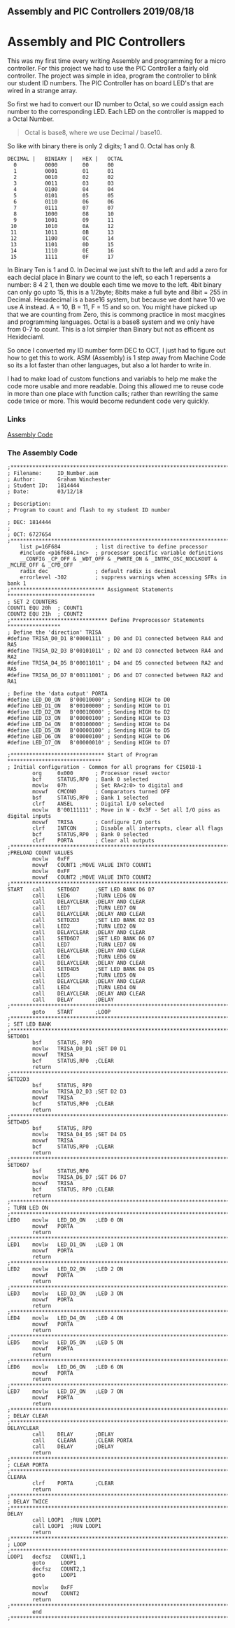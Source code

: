 Assembly and PIC Controllers
2019/08/18
----------
# Assembly and PIC Controllers

This was my first time every writing Assembly and programming for a micro controller. For this project we had to use the PIC Controller a fairly old controller. The project was simple in idea, program the controller to blink our student ID numbers. The PIC Controller has on board LED's that are wired in a strange array. 

So first we had to convert our ID number to Octal, so we could assign each number to the corresponding LED. Each LED on the controller is mapped to a Octal Number.

> Octal is base8, where we use Decimal / base10.

So like with binary there is only 2 digits; 1 and 0. Octal has only 8.

```
DECIMAL	|	BINIARY	|	HEX	|	OCTAL
  0			0000		00		00
  1			0001		01		01
  2			0010		02		02
  3			0011		03		03
  4			0100		04		04
  5			0101		05		05
  6			0110		06		06
  7			0111		07		07
  8			1000		08		10
  9			1001		09		11
 10			1010		0A		12
 11			1011		0B		13
 12			1100		0C		14
 13			1101		0D		15
 14			1110		0E		16
 15			1111		0F		17
```
In Binary Ten is 1 and 0. In Decimal we just shift to the left and add a zero for each decial place in Binary we count to the left, so each 1 repersents a number: 8 4 2 1, then we double each time we move to the left. 4bit binary can only go upto 15, this is a 1/2byte; 8bits make a full byte and 8bit = 255 in Decimal.
Hexadecimal is a base16 system, but because we dont have 10 we use A instead. A = 10, B = 11, F = 15 and so on. You might have picked up that we are counting from Zero, this is commong practice in most macgines and programming languages.
Octal is a base8 system and we only have from 0-7 to count. This is a lot simpler than Binary but not as efficent as Hexideciaml.

So once I converted my ID number form DEC to OCT, I just had to figure out how to get this to work. ASM (Assembly) is 1 step away from Machine Code so its a lot faster than other languages, but also a lot harder to write in.

I had to make load of custom functions and variabls to help me make the code more usable and more readable. Doing this allowed me to reuse code in more than one place with function calls; rather than rewriting the same code twice or more. This would become redundent code very quickly.

### Links

[Assembly Code](https://blixuk.github.io/portfolio/files/ID_Number.asm)

### The Assembly Code

```
;*********************************************************************************
; Filename:		ID_Number.asm
; Author:		Graham Winchester
; Student ID: 	1814444 
; Date:  		03/12/18

; Description:
; Program to count and flash to my student ID number

; DEC: 1814444
;
; OCT: 6727654
;*********************************************************************************
	list p=16F684			; list directive to define processor
	#include <p16f684.inc>	; processor specific variable definitions
	__CONFIG _CP_OFF & _WDT_OFF & _PWRTE_ON & _INTRC_OSC_NOCLKOUT & _MCLRE_OFF & _CPD_OFF
	radix dec				; default radix is decimal
	errorlevel -302			; suppress warnings when accessing SFRs in bank 1
;****************************** Assignment Statements ****************************
; SET 2 COUNTERS
COUNT1 EQU 20h	; COUNT1
COUNT2 EQU 21h	; COUNT2
;******************************* Define Preprocessor Statements *****************
; Define the 'direction' TRISA
#define TRISA_D0_D1	B'00001111'	; D0 and D1 connected between RA4 and RA5
#define TRISA_D2_D3	B'00101011'	; D2 and D3 connected between RA4 and RA2
#define TRISA_D4_D5	B'00011011'	; D4 and D5 connected between RA2 and RA5
#define TRISA_D6_D7	B'00111001'	; D6 and D7 connected between RA2 and RA1

; Define the 'data output' PORTA
#define LED_D0_ON	B'00010000'	; Sending HIGH to D0
#define LED_D1_ON	B'00100000'	; Sending HIGH to D1
#define LED_D2_ON	B'00010000'	; Sending HIGH to D2
#define LED_D3_ON	B'00000100'	; Sending HIGH to D3
#define LED_D4_ON	B'00100000'	; Sending HIGH to D4
#define LED_D5_ON	B'00000100'	; Sending HIGH to D5
#define LED_D6_ON	B'00000100'	; Sending HIGH to D6
#define LED_D7_ON	B'00000010'	; Sending HIGH to D7

;****************************** Start of Program ******************************
; Initial configuration - Common for all programs for CIS018-1
	 	org    	0x000		; Processor reset vector
	 	bcf    	STATUS,RP0	; Bank 0 selected
	 	movlw	07h			; Set RA<2:0> to digital and 
	 	movwf  	CMCON0 		; Comparators turned OFF
	 	bsf    	STATUS,RP0	; Bank 1 selected
	 	clrf   	ANSEL 		; Digital I/O selected
	 	movlw	B'00111111'	; Move in W - 0x3F - Set all I/O pins as digital inputs
	 	movwf	TRISA		; Configure I/O ports		
	 	clrf	INTCON		; Disable all interrupts, clear all flags	
	 	bcf    	STATUS,RP0	; Bank 0 selected
	 	clrf	PORTA		; Clear all outputs
;*********************************************************************************
;PRELOAD COUNT VALUES
		movlw	0xFF
		movwf	COUNT1 ;MOVE VALUE INTO COUNT1
     	movlw  	0xFF
	 	movwf  	COUNT2 ;MOVE VALUE INTO COUNT2
;*********************************************************************************
START	call	SETD6D7		;SET LED BANK D6 D7
		call 	LED6 		;TURN LED6 ON
		call	DELAYCLEAR	;DELAY AND CLEAR
		call 	LED7 		;TURN LED7 ON
		call	DELAYCLEAR	;DELAY AND CLEAR
		call	SETD2D3		;SET LED BANK D2 D3
		call 	LED2 		;TURN LED2 ON
		call	DELAYCLEAR	;DELAY AND CLEAR
		call	SETD6D7		;SET LED BANK D6 D7
		call 	LED7 		;TURN LED7 ON
		call	DELAYCLEAR	;DELAY AND CLEAR
		call 	LED6 		;TURN LED6 ON
		call	DELAYCLEAR	;DELAY AND CLEAR
		call	SETD4D5		;SET LED BANK D4 D5
		call 	LED5 		;TURN LED5 ON
		call	DELAYCLEAR	;DELAY AND CLEAR
		call 	LED4 		;TURN LED4 ON
		call	DELAYCLEAR	;DELAY AND CLEAR
		call	DELAY		;DELAY
;*********************************************************************************
		goto	START		;LOOP
;*********************************************************************************
; SET LED BANK
;*********************************************************************************
SETD0D1
	 	bsf		STATUS, RP0
	 	movlw	TRISA_D0_D1 ;SET D0 D1
	 	movwf	TRISA
	 	bcf		STATUS,RP0	;CLEAR
		return
;*********************************************************************************
SETD2D3
	 	bsf		STATUS, RP0
	 	movlw	TRISA_D2_D3 ;SET D2 D3
	 	movwf	TRISA
	 	bcf		STATUS,RP0	;CLEAR
		return
;*********************************************************************************
SETD4D5
	 	bsf		STATUS, RP0
	 	movlw	TRISA_D4_D5 ;SET D4 D5
	 	movwf	TRISA
	 	bcf		STATUS,RP0	;CLEAR
		return
;*********************************************************************************
SETD6D7
		bsf		STATUS,RP0
	 	movlw	TRISA_D6_D7 ;SET D6 D7
	 	movwf	TRISA
	 	bcf		STATUS, RP0	;CLEAR
		return
;*********************************************************************************
; TURN LED ON
;*********************************************************************************
LED0	movlw	LED_D0_ON	;LED 0 ON
		movwf	PORTA
		return
;*********************************************************************************
LED1	movlw	LED_D1_ON	;LED 1 ON
		movwf	PORTA
		return
;*********************************************************************************
LED2	movlw	LED_D2_ON	;LED 2 ON
		movwf	PORTA
		return
;*********************************************************************************
LED3	movlw	LED_D3_ON	;LED 3 ON
		movwf	PORTA
		return
;*********************************************************************************
LED4	movlw	LED_D4_ON	;LED 4 ON
		movwf	PORTA
		return
;*********************************************************************************
LED5	movlw	LED_D5_ON	;LED 5 ON
		movwf	PORTA
		return
;*********************************************************************************
LED6	movlw	LED_D6_ON	;LED 6 ON
 	 	movwf	PORTA
		return
;*********************************************************************************
LED7	movlw	LED_D7_ON	;LED 7 ON
 	 	movwf	PORTA
		return
;*********************************************************************************
; DELAY CLEAR
;*********************************************************************************
DELAYCLEAR
		call	DELAY		;DELAY
	 	call	CLEARA		;CLEAR PORTA
		call	DELAY		;DELAY
		return
;*********************************************************************************
; CLEAR PORTA
;*********************************************************************************
CLEARA
	 	clrf	PORTA		;CLEAR
		return
;*********************************************************************************
; DELAY TWICE
;*********************************************************************************
DELAY
		call LOOP1	;RUN LOOP1
		call LOOP1	;RUN LOOP1
		return
;*********************************************************************************
; LOOP
;*********************************************************************************
LOOP1   decfsz   COUNT1,1
     	goto     LOOP1
	 	decfsz   COUNT2,1
     	goto     LOOP1

		movlw	 0xFF
		movwf	 COUNT2
		return
;*********************************************************************************
	 	end
;*********************************************************************************
```



